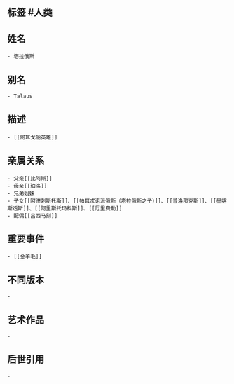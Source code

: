 ## 标签  #人类
## 姓名
	- 塔拉俄斯
## 别名
	- Talaus
## 描述
	- [[阿耳戈船英雄]]
## 亲属关系
	- 父亲[[比阿斯]]
	- 母亲[[珀洛]]
	- 兄弟姐妹
	- 子女[[阿德刺斯托斯]]、[[帕耳忒诺派俄斯（塔拉俄斯之子）]]、[[普洛那克斯]]、[[墨喀斯透斯]]、[[阿里斯托玛科斯]]、[[厄里费勒]]
	- 配偶[[吕西马刻]]
## 重要事件
	- [[金羊毛]]
## 不同版本
	-
## 艺术作品
	-
## 后世引用
	-
